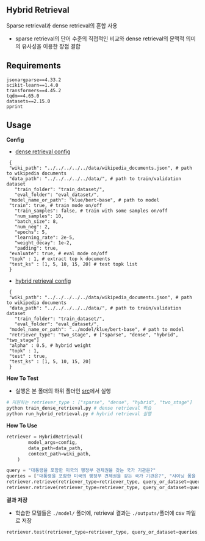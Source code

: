 ## Hybrid Retrieval
Sparse retrieval과 dense retrieval의 혼합 사용 
- sparse retrieval의 단어 수준의 직접적인 비교와 dense retrieval의 문맥적 의미의 유사성을 이용한 장점 결합

## Requirements
```
jsonargparse==4.33.2
scikit-learn==1.4.0
transformers==4.45.2
tqdm==4.65.0
datasets==2.15.0
pprint
```

## Usage
**Config**  
- [dense retrieval config](./config/dense_retrieval.json)
 ```
  {
  "wiki_path": "../../../../../data/wikipedia_documents.json", # path to wikipedia documents
  "data_path": "../../../../../data/", # path to train/validation dataset
    "train_folder": "train_dataset/", 
    "eval_folder": "eval_dataset/",
  "model_name_or_path": "klue/bert-base", # path to model
  "train": true, # train mode on/off
    "train_samples": false, # train with some samples on/off
    "num_samples": 10,
    "batch_size": 8,
    "num_neg": 2,
    "epochs": 5,
    "learning_rate": 2e-5,
    "weight_decay": 1e-2,
    "padding": true,
  "evaluate": true, # eval mode on/off
  "topk" : 1, # extract top k documents 
  "test_ks" : [1, 5, 10, 15, 20] # test topk list
  }
  ```
  
- [hybrid retrieval config](./config/hybrid_retrieval.json)
 ```
  {
  "wiki_path": "../../../../../data/wikipedia_documents.json", # path to wikipedia documents
  "data_path": "../../../../../data/", # path to train/validation dataset
    "train_folder": "train_dataset/",
    "eval_folder": "eval_dataset/",
  "model_name_or_path": "../model/klue/bert-base", # path to model
  "retriever_type": "two_stage", # ["sparse", "dense", "hybrid", "two_stage"]
  "alpha" : 0.5, # hybrid weight
  "topk" : 1,
  "test" : true,
  "test_ks" : [1, 5, 10, 15, 20]
  }
  ```

**How To Test**
- 실행은 본 폴더의 하위 폴더인 [src](./src)에서 실행
```python
# 지원하는 retriever_type : ["sparse", "dense", "hybrid", "two_stage"]
python train_dense_retrieval.py # dense retrieval 학습
python run_hybrid_retrieval.py # hybrid retrieval 실행
```

**How To Use**
```python
retriever = HybridRetrieval(
        model_args=config,
        data_path=data_path,
        context_path=wiki_path,
    )

query = "대통령을 포함한 미국의 행정부 견제권을 갖는 국가 기관은?"
queries = ["대통령을 포함한 미국의 행정부 견제권을 갖는 국가 기관은?", "샤이닝 폼을 무엇이라고 칭하기도 하나요?"]
retriever.retrieve(retriever_type=retriever_type, query_or_dataset=query, topk=topk) # single query
retriever.retrieve(retriever_type=retriever_type, query_or_dataset=queries, topk=topk) # multiple queries
```

**결과 저장**
- 학습한 모델들은 `./model/` 폴더에, retrieval 결과는 `./outputs/`폴더에 csv 파일로 저장  
```python
retriever.test(retriever_type=retriever_type, query_or_dataset=queries, topk=topk)
```


